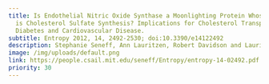 ```yaml
---
title: Is Endothelial Nitric Oxide Synthase a Moonlighting Protein Whose Day Job
  is Cholesterol Sulfate Synthesis? Implications for Cholesterol Transport,
  Diabetes and Cardiovascular Disease.
subtitle: Entropy 2012, 14, 2492-2530; doi:10.3390/e14122492
description: Stephanie Seneff, Ann Lauritzen, Robert Davidson and Laurie Lentz-Marino
image: /img/uploads/default.png
link: https://people.csail.mit.edu/seneff/Entropy/entropy-14-02492.pdf
priority: 30
---
```

